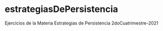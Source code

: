 # estrategiasDePersistencia
Ejercicios de la Materia Estrategias de Persistencia 2doCuatrimestre-2021
